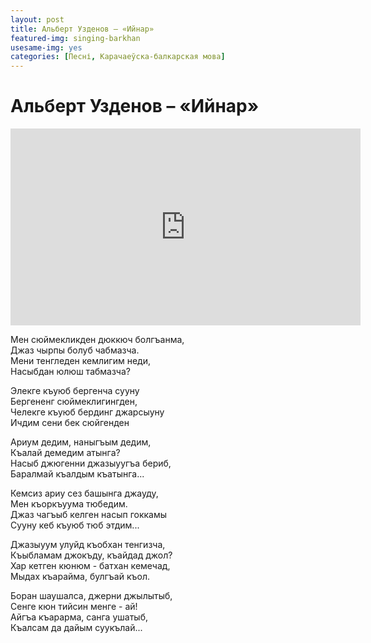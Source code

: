 ```yaml
---
layout: post
title: Альберт Узденов – «Ийнар»
featured-img: singing-barkhan
usesame-img: yes
categories: [Песні, Карачаеўска-балкарская мова]
---
```


# Альберт Узденов – «Ийнар»


<iframe width="560" height="315" src="https://www.youtube.com/embed/JbVSk2pQWjE" frameborder="0" allow="accelerometer; autoplay; encrypted-media; gyroscope; picture-in-picture" allowfullscreen></iframe>

Мен сюймекликден дюккюч болгъанма,<br>
Джаз чырпы болуб чабмазча.<br>
Мени тенгледен кемлигим неди,<br>
Насыбдан юлюш табмазча?<br>

Элекге къуюб бергенча сууну<br>
Бергененг сюймеклигингден,<br>
Челекге къуюб бердинг джарсыуну<br>
Ичдим сени бек сюйгенден<br>

Ариум дедим, наныгъым дедим,<br>
Къалай демедим атынга?<br>
Насыб джюгенни джазыуугъа бериб,<br>
Баралмай къалдым къатынга...<br>

Кемсиз ариу сез башынга джауду,<br>
Мен къоркъуума тюбедим.<br>
Джаз чагъыб келген насып гоккамы<br>
Сууну кеб къуюб тюб этдим...<br>

Джазыуум улуйд къобхан тенгизча,<br>
Къыбламам джокъду, къайдад джол?<br>
Хар кетген кюнюм - батхан кемечад,<br>
Мыдах къарайма, булгъай къол.<br>

Боран шаушалса, джерни джылытыб,<br>
Сенге кюн тийсин менге - ай!<br>
Айгъа къарарма, санга ушатыб,<br>
Къалсам да дайым суукълай...<br>
